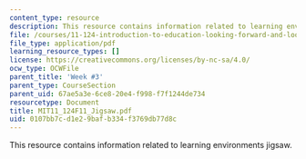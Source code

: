 ```yaml
---
content_type: resource
description: This resource contains information related to learning environments jigsaw.
file: /courses/11-124-introduction-to-education-looking-forward-and-looking-back-on-education-fall-2011/0107bb7cd1e29bafb334f3769db77d8c_MIT11_124F11_Jigsaw.pdf
file_type: application/pdf
learning_resource_types: []
license: https://creativecommons.org/licenses/by-nc-sa/4.0/
ocw_type: OCWFile
parent_title: 'Week #3'
parent_type: CourseSection
parent_uid: 67ae5a3e-6ce8-20e4-f998-f7f1244de734
resourcetype: Document
title: MIT11_124F11_Jigsaw.pdf
uid: 0107bb7c-d1e2-9baf-b334-f3769db77d8c
---
```

This resource contains information related to learning environments jigsaw.